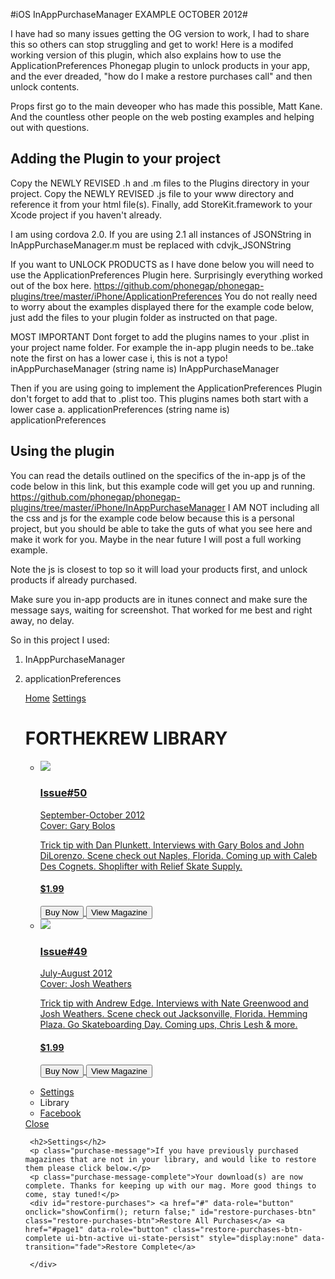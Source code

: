 #iOS InAppPurchaseManager EXAMPLE OCTOBER 2012#

I have had so many issues getting the OG version to work, I had to share this so others can stop struggling and get to work! Here is a modifed working version of this plugin, which also explains how to use the ApplicationPreferences Phonegap plugin to unlock products in your app, and the ever dreaded, "how do I make a restore purchases call" and then unlock contents.

Props first go to the main deveoper who has made this possible, Matt Kane. And the countless other people on the web posting examples and helping out with questions.


## Adding the Plugin to your project ##

Copy the NEWLY REVISED .h and .m files to the Plugins directory in your project. Copy the NEWLY REVISED .js file to your www directory and reference it from your html file(s). Finally, add StoreKit.framework to your Xcode project if you haven't already. 

I am using cordova 2.0. If you are using 2.1 all instances of JSONString in InAppPurchaseManager.m must be replaced with cdvjk_JSONString

If you want to UNLOCK PRODUCTS as I have done below you will need to use the ApplicationPreferences Plugin here. Surprisingly everything worked out of the box here. https://github.com/phonegap/phonegap-plugins/tree/master/iPhone/ApplicationPreferences
You do not really need to worry about the examples displayed there for the example code below, just add the files to your plugin folder as instructed on that page.

MOST IMPORTANT
Dont forget to add the plugins names to your .plist in your project name folder.
For example the in-app plugin needs to be..take note the first on has a lower case i, this is not a typo!
inAppPurchaseManager (string name is) InAppPurchaseManager

Then if you are using going to implement the ApplicationPreferences Plugin don't forget to add that to .plist too.
This plugins names both start with a lower case a.
applicationPreferences (string name is) applicationPreferences

## Using the plugin ##
You can read the details outlined on the specifics of the in-app js of the code below in this link, but this example code will get you up and running. https://github.com/phonegap/phonegap-plugins/tree/master/iPhone/InAppPurchaseManager
I AM NOT including all the css and js for the example code below because this is a personal project, but you should be able to take the guts of what you see here and make it work for you. Maybe in the near future I will post a full working example.

Note the js is closest to top so it will load your products first, and unlock products if already purchased.

Make sure you in-app products are in itunes connect and make sure the message says, waiting for screenshot. That worked for me best and right away, no delay.

So in this project I used:
1. InAppPurchaseManager
2. applicationPreferences


	<!DOCTYPE html>
	<html>
	<head>

	<meta http-equiv="Content-Type" content="text/html; charset=utf-8"/>
	<meta name = "format-detection" content = "telephone=no"/>
	<meta name="viewport" content="width=device-width,initial-scale=1.0,maximum-scale=1.0,user-scalable=no"/>
	<meta name="apple-mobile-web-app-capable" content="yes"/>
	<meta name="apple-mobile-web-app-status-bar-style" content="black"/>
	<title>FORTHEKREW MAGAZINE</title>
	<script src="js/cordova-2.0.0.js" type="text/javascript" ></script>
	<script src="js/InAppPurchaseManager.js" type="text/javascript" ></script>
	<script src="js/applicationPreferences.js" type="text/javascript" ></script>
	<script src="js/jquery-1.7.1.min.js" type="text/javascript"></script>
	<script type="text/javascript" charset="utf-8">
    	document.addEventListener('deviceready', function() {
		
		// Product ftk50                      
		window.plugins.inAppPurchaseManager.requestProductData("FTKMAG50", function(productId, title, description, price) {
															   console.log("productId: " + productId + " title: " + title + " description: " + description + " price: " + price);
			 // verify product has already been purchases and unlock 												   
			 var productIds1 = ["FTKMAG50"];
			 
			 for (var i = 0; i < productIds1.length; i++) {
			 var productId = productIds1[i];
			 window.plugins.applicationPreferences.get(productId, function(result) {
													   if (result) {
													   unlockProduct(productId);
													   console.log("restart unlocked: " + productId);
														 }
													   });
					 }
				}, 
			 
			 function(id) {
			 console.log("Invalid product id: " + id);
		});
			
		
		// Product ftk49
		window.plugins.inAppPurchaseManager.requestProductData("FTKMAG49", function(productId, title, description, price) {
															   console.log("productId: " + productId + " title: " + title + " description: " + description + " price: " + price);
			 // verify product has already been purchases and unlock 												   
			 var productIds1 = ["FTKMAG49"];
			 
			 for (var i = 0; i < productIds1.length; i++) {
			 var productId = productIds1[i];
			 window.plugins.applicationPreferences.get(productId, function(result) {
													   if (result) {
													   unlockProduct(productId);
													   console.log("restart unlocked: " + productId);
														 }
													   });
					}
				}, 
				
			 function(id) {
			 console.log("Invalid product id: " + id);
			 
		});
		
		
		// unlock product 
		function unlockProduct(productId) {
				var   a = "FTKMAG50",
					  b = "FTKMAG49";
				
				if(productId == a) {
					  $('.ftk50 .button-background div:nth-child(1n)').hide();
					  $('.ftk50 .button-background').addClass('highlight-color');
					  $('.ftk50 .button-background div:nth-child(2n)').fadeIn();
				}
				
				if(productId == b) {
					  $('.ftk49 .button-background div:nth-child(1n)').hide();
					  $('.ftk49 .button-background').addClass('highlight-color');
					  $('.ftk49 .button-background div:nth-child(2n)').fadeIn();
				}
				
			console.log('unlocked: ' + productId);
		}
							  
		// unlock product                       
		window.plugins.inAppPurchaseManager.onPurchased = function(transactionIdentifier, productId, transactionReceipt) {
		console.log('purchased: ' + productId);
		
			window.plugins.applicationPreferences.set(productId, true, function() {
													  unlockProduct(productId);
													  });
		}
		
		
		// restore products	
		window.plugins.inAppPurchaseManager.onRestored = function(transactionIdentifier, productId, originalTransactionReceipt) {
			window.plugins.applicationPreferences.set(productId, true, function() {
													  unlockProduct(productId);
                                                        //  $('#popupPadded h2').removeClass('loader');
														  $('.restore-purchases-btn').hide();
														  $('.restore-purchases-btn-complete').fadeIn();
                                                      
                                                            $('.purchase-message').hide();
                                                            $('.purchase-message-complete').show();
                                                      
													  });
			console.log('restored: ' + productId);
		}
		
		// onFailed	
		window.plugins.inAppPurchaseManager.onFailed = function(errno, errtext) {
			console.log('failed: ' + errtext);
                          
		}
							  
							  
	}); // on device ready close
	
	
		// process the confirmation dialog result
		function onConfirm(button) {
			if(button == 2) {
				window.plugins.inAppPurchaseManager.restoreCompletedTransactions();
               // $('#popupPadded h2').addClass('loader');
			}
		}
		
		// Show a custom confirmation dialog
		function showConfirm() {
			navigator.notification.confirm(
											   'Restore All Purchases?',  // message
												onConfirm,               // callback to invoke with index of button pressed
											   'FTK Magazine',          // title
											   'Cancel, OK'            // buttonLabels
										   );
            
		}
	</script>
	<link href="css/jquery.mobile-1.2.0.css" media="screen" rel="stylesheet" type="text/css" />
	<link href="css/bartender.css" type="text/css" rel="stylesheet" />
	<link href="css/jquery-mobile.css" type="text/css" rel="stylesheet" />
	<link href="css/jquery.mobile.iscrollview.css" media="screen" rel="stylesheet" type="text/css" />

	<script src="js/jquery.mobile-1.2.0.js" type="text/javascript"></script>
	<script src="js/iscroll.js" type="text/javascript"></script>
	<script src="js/jquery.mobile.iscrollview.js" type="text/javascript"></script>
    
	</head>
	<body>

	<div data-role="page" data-theme="a" id="page1">
  	<div data-role="header" data-position="fixed" data-tap-toggle="false" class="animated-icons"> <a href="#" data-icon="home" id="home" data-iconpos="notext">Home</a> <a data-icon="gear" data-iconpos="notext"  href="#popupPadded" data-rel="popup" data-transition="fade" data-position-to="window" id="settings-home">Settings</a>
    	<h1>FORTHEKREW LIBRARY</h1>
 	 </div>
 	 <!-- /header -->
    
 	 <div id="results"></div>
    
 	 <div data-role="content" data-iscroll="">
 	   <ul data-inset="true" data-role="listview" data-theme="a" id="ftk-list">
  	    <li> <a href="#"><img src="img/50-icon2.jpg" class="my-test" />
    	    <h3>Issue#50</h3>
        	<p>September-October 2012<br/>
        	Cover: Gary Bolos</p>
        	<div class="description-long">Trick tip with Dan Plunkett. Interviews with Gary Bolos and John DiLorenzo. Scene check out Naples, Florida. Coming up with Caleb Des Cognets. Shoplifter with Relief Skate Supply.</div>
      	  <h4>$1.99</h4>
     	   <div class="ftk-btn-wrap ftk50">
     	   <div class="glow-hover-effect"></div>
    	    <div class="button-background">
        	    <input type="button" value="Buy Now" data-ajax="false" id="ftk50" />
     	        <input type="button" onClick="window.open('ftk50.html','_self');" value="View Magazine" data-ajax="false" id="ftk50-view" />
    	      </div>
   		   </div>
        </a> <a href="#" data-theme="a"></a> </li>
      <li><a href="#"><img src="img/49-icon.png" />
        <h3>Issue#49</h3>
        <p>July-August 2012<br/>
        Cover: Josh Weathers</p>
        <div class="description-long">Trick tip with Andrew Edge.  Interviews with Nate Greenwood and Josh Weathers. Scene check out Jacksonville, Florida. Hemming Plaza. Go Skateboarding Day. Coming ups, Chris Lesh & more.</div>
        <h4>$1.99</h4>
        <div class="ftk-btn-wrap ftk49">
        <div class="glow-hover-effect"></div>
        <div class="button-background">
            <input type="button" value="Buy Now" data-ajax="false" id="ftk49" />
            <input type="button" onClick="window.open('ftk49.html','_self');" value="View Magazine" data-ajax="false" id="ftk49-view" />
          </div>
      </div>
        </a> <a href="#" data-theme="a"></a> </li>
     </ul>
    </div>
    <!--/content-->
  
    <div data-role="footer" data-id="mainFooter" data-position="fixed" data-tap-toggle="false">
      <div data-role="navbar" data-grid="b" id="slick-footer">
        <ul class="apple-navbar-ui comboSprite" id="footer-animate">
          <li class"settings-page"><a href="#popupPadded" data-rel="popup" data-transition="fade" data-position-to="window" data-icon="features" id="more-page">Settings</a></li>
          <li class"library-page-active"><a data-icon="brands" class="ui-btn-active ui-state-persist ui-btn-active-stay">Library</a></li>
          <li><a href="https://www.facebook.com/ftkmagazine" target="_blank" data-icon="contact">Facebook</a></li>
        </ul>
      </div>
    </div>

    

    <div id="popupPadded" data-role="popup" data-theme="a" data-overlay-theme="a">
        <a href="#" data-rel="back" data-role="button" data-theme="a" data-icon="delete" data-iconpos="notext" class="ui-btn-right close-btn">Close</a>
     
        <h2>Settings</h2>
        <p class="purchase-message">If you have previously purchased magazines that are not in your library, and would like to restore them please click below.</p>
        <p class="purchase-message-complete">Your download(s) are now complete. Thanks for keeping up with our mag. More good things to come, stay tuned!</p>
        <div id="restore-purchases"> <a href="#" data-role="button" onclick="showConfirm(); return false;" id="restore-purchases-btn" class="restore-purchases-btn">Restore All Purchases</a> <a href="#page1" data-role="button" class="restore-purchases-btn-complete ui-btn-active ui-state-persist" style="display:none" data-transition="fade">Restore Complete</a>
        
        </div>
    </div><!--#popupPadded-->
    
    
    
	</div>
	<!--/page-->


	<script type="text/javascript" charset="utf-8">
	$(document).ready(function(){
             
                  $('.close-btn').click(function () {
                            $('.library-page-active a').addClass('ui-btn-active');
                                                    })
                  
		$('#ftk-list img').fadeIn(1000);

		 setTimeout (function(){ $('.apple-navbar-ui li').fadeIn(500); },1000);
	
	$('#ftk-list li a input').buttonMarkup({ corners: true, theme: "a" });
									
	$('#ftk50').bind('touchstart', function() {
					 $('.ftk50 .glow-hover-effect').fadeIn();          
					 window.plugins.inAppPurchaseManager.makePurchase('FTKMAG50', 1); //here we make our purchase when button is tapped.
					 });
	$('#ftk50').bind('touchend', function() {
					 $('.ftk50 .glow-hover-effect').fadeOut();
					 });
	$('#ftk50-view').bind('touchstart', function() {
				     $('.ftk50 .glow-hover-effect').fadeIn();  
				     });
	$('#ftk50-view').bind('touchend', function() {
					 $('.ftk50 .glow-hover-effect').fadeOut();
				     });
	$('#ftk49').bind('touchstart', function() {
					 $('.ftk49 .glow-hover-effect').fadeIn();         
					 window.plugins.inAppPurchaseManager.makePurchase('FTKMAG49', 1); //here we make our purchase when button is tapped.
					 });
	$('#ftk49').bind('touchend', function() {
					 $('.ftk49 .glow-hover-effect').fadeOut();
					 });

	$('#ftk49-view').bind('touchstart', function() {
					 $('.ftk49 .glow-hover-effect').fadeIn();
					 });
	$('#ftk49-view').bind('touchend', function() {
					 $('.ftk49 .glow-hover-effect').fadeOut();
					 });
	                       
	});
	</script>
    
	</body>
	</html>
